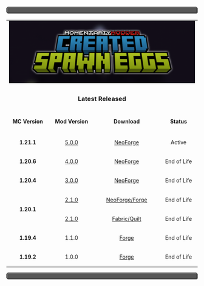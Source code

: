<p><img src="https://raw.githubusercontent.com/MomentariyModder/branding/main/sites/site/line.png" alt="" /></p>
<table><tbody>
    <tr>
        <td colspan="5"><img src="https://raw.githubusercontent.com/MomentariyModder/branding/main/sites/projects-banner/cse.png" width="100%"></td>
    </tr>
    <tr>
        <td colspan="5"><h3 align="center">Latest Released</h3></td>
    </tr>
    <tr>
        <td><h4 align="center">MC Version</h4></td>
        <td><h4 align="center">Mod Version</h4></td>
        <td colspan="2"><h4 align="center">Download</h4></td>
		<td><h4 align="center">Status</h4></td>
    </tr>
	<tr>
        <td><p align="center"><b>1.21.1</b></p></td>
        <td><p align="center"><a href="https://momentariymodder.netlify.app/blog/updated-to-1.21.1">5.0.0</a></p></td>
        <td colspan="2"><p align="center"><a href="https://github.com/MomentariyModder/release/blob/main/supported/created_spawn_eggs/neoforge/1.21.1/%5BNeoForge%201.21.1%5DCreated%20Spawn%20Eggs%5B5.0.0%5D.jar">NeoForge</a></p></td>
        <td><p align="center">Active</p></td>
    </tr>
	<tr>
        <td><p align="center"><b>1.20.6</b></p></td>
        <td><p align="center"><a href="https://momentariymodder.netlify.app/blog/triple-update">4.0.0</a></p></td>
        <td colspan="2"><p align="center"><a href="https://github.com/MomentariyModder/release/blob/main/supported/created_spawn_eggs/neoforge/1.20.6/%5BNeoForge%201.20.6%5DCreated%20Spawn%20Eggs%5B4.0.0%5D.jar">NeoForge</a></p></td>
        <td><p align="center">End of Life</p></td>
    </tr>
	<tr>
        <td><p align="center"><b>1.20.4</b></p></td>
        <td><p align="center"><a href="https://momentariymodder.netlify.app/blog/cse-3.0.0">3.0.0</a></p></td>
        <td colspan="2"><p align="center"><a href="https://github.com/MomentariyModder/release/blob/main/supported/created_spawn_eggs/neoforge/1.20.4/%5BNeoForge%201.20.4%5DCreated%20Spawn%20Eggs%5B3.0.0%5D.jar">NeoForge</a></p></td>
        <td><p align="center">End of Life</p></td>
    </tr>
    <tr>
        <td rowspan="2"><p align="center"><b>1.20.1</b></p></td>
        <td><p align="center"><a href="https://momentariymodder.netlify.app/blog/cse-2.1.0">2.1.0</a></p></td>
        <td colspan="2"><p align="center"><a href="https://github.com/MomentariyModder/release/blob/main/supported/created_spawn_eggs/forge/1.20.1/%5BNeoLexForge%201.20.1%5DCreated%20Spawn%20Eggs%5B2.1.0%5D.jar">NeoForge/Forge</a></p></td>
		<td><p align="center">End of Life</p></td>
    </tr>
	<tr>
        <td><p align="center"><a href="https://momentariymodder.netlify.app/blog/cse-2.1.0">2.1.0</a></p></td>
        <td colspan="2"><p align="center"><a href="https://github.com/MomentariyModder/release/blob/main/supported/created_spawn_eggs/fabric/1.20.1/%5BFabricQuilt%201.20.1%5DCreated%20Spawn%20Eggs%5B2.1.0%5D.jar">Fabric/Quilt</a></p></td>
		<td><p align="center">End of Life</p></td>
    </tr>
    <tr>
        <td><p align="center"><b>1.19.4</b></p></td>
        <td><p align="center">1.1.0</p></td>
        <td colspan="2"><p align="center"><a href="https://github.com/MomentariyModder/release/blob/main/supported/created_spawn_eggs/forge/1.19.4/%5BForge%201.19.4%5DCreated%20Spawn%20Eggs%5B1.1.0%5D.jar">Forge</a></p></td>
		<td><p align="center">End of Life</p></td>
    </tr>
    <tr>
        <td><p align="center"><b>1.19.2</b></p></td>
        <td><p align="center">1.0.0</p></td>
        <td colspan="2"><p align="center"><a href="https://github.com/MomentariyModder/release/blob/main/supported/created_spawn_eggs/forge/1.19.2/%5BForge%201.19.2%5DCreated%20Spawn%20Eggs%5B1.0.0%5D.jar">Forge</a></p></td>
		<td><p align="center">End of Life</p></td>
    </tr></tbody>
</table>
<p><img src="https://raw.githubusercontent.com/MomentariyModder/branding/main/sites/site/line.png" alt="" /></p>